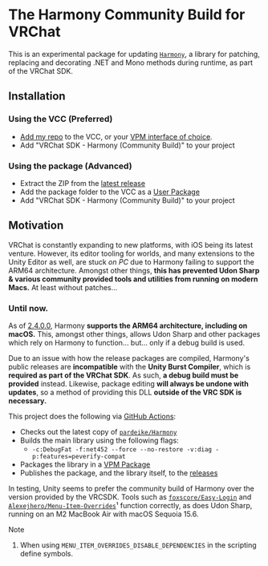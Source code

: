 # The Harmony Community Build for VRChat
This is an experimental package for updating [`Harmony`](https://github.com/pardeike/Harmony), a library for patching, replacing and decorating .NET and Mono methods during runtime, as part of the VRChat SDK.

## Installation
### Using the VCC (Preferred)
  - [Add my repo](https://misutaaasriel.github.io/Dreemurrs-Repository/) to the VCC, or your [VPM interface of choice](https://vrc-get.anatawa12.com/alcom/).
  - Add "VRChat SDK - Harmony (Community Build)" to your project
### Using the package (Advanced)
  - Extract the ZIP from the [latest release](../../releases/latest)
  - Add the package folder to the VCC as a [User Package](https://vcc.docs.vrchat.com/vpm/packages/#user-packages)
  - Add "VRChat SDK - Harmony (Community Build)" to your project

## Motivation
VRChat is constantly expanding to new platforms, with iOS being its latest venture. However, its editor tooling for worlds, and many extensions to the Unity Editor as well, are stuck *on PC* due to Harmony failing to support the ARM64 architecture. Amongst other things, **this has prevented Udon Sharp & various community provided tools and utilities from running on modern Macs.** At least without patches...

### Until now.
As of [2.4.0.0](https://github.com/pardeike/Harmony/releases/tag/v2.4.0.0), Harmony **supports the ARM64 architecture, including on macOS.** This, amongst other things, allows Udon Sharp and other packages which rely on Harmony to function... but... only if a debug build is used.

Due to an issue with how the release packages are compiled, Harmony's public releases are **incompatible** with the **Unity Burst Compiler**, which is **required as part of the VRChat SDK**. As such, **a debug build must be provided** instead. Likewise, package editing **will always be undone with updates**, so a method of providing this DLL **outside of the VRC SDK is necessary.**

This project does the following via [GitHub Actions](https://github.com/MisutaaAsriel/VRCHarmony/actions):
- Checks out the latest copy of [`pardeike/Harmony`](https://github.com/pardeike/Harmony)
- Builds the main library using the following flags:
  - `-c:DebugFat -f:net452 --force --no-restore -v:diag -p:features=peverify-compat`
- Packages the library in a [VPM Package](https://vcc.docs.vrchat.com/vpm/packages/#community-packages)
- Publishes the package, and the library itself, to the [releases](../../releases)

In testing, Unity seems to prefer the community build of Harmony over the version provided by the VRCSDK. Tools such as [`foxscore/Easy-Login`](https://github.com/foxscore/easy-login) and [`Alexejhero/Menu-Item-Overrides`](https://github.com/Alexejhero/Menu-Item-Overrides)¹ function correctly, as does Udon Sharp, running on an M2 MacBook Air with macOS Sequoia 15.6.

> [!NOTE]
> 1. When using `MENU_ITEM_OVERRIDES_DISABLE_DEPENDENCIES` in the scripting define symbols.
